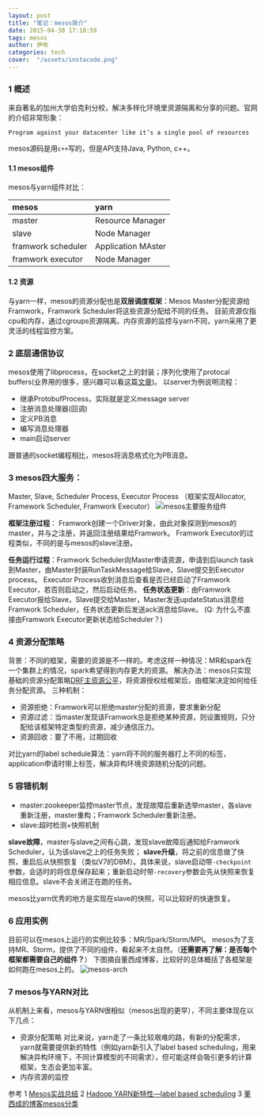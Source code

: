 ```yaml
---
layout: post
title: "笔记：mesos简介"
date: 2015-04-30 17:10:59
tags: mesos
author: 伊布
categories: tech
cover:  "/assets/instacode.png"
---
```


### 1 概述
来自著名的加州大学伯克利分校，解决多样化环境里资源隔离和分享的问题。官网的介绍非常形象：
```
Program against your datacenter like it’s a single pool of resources
```

mesos源码是用`c++`写的，但是API支持Java, Python, c++。

#### 1.1 mesos组件
mesos与yarn组件对比：

| mesos | yarn |
|:--------|:--------|
|   master     |   Resource Manager     |
| slave | Node Manager |
| framwork scheduler | Application MAster|
| framwork executor | Node Manager|

#### 1.2 资源
与yarn一样，mesos的资源分配也是**双层调度框架**：Mesos Master分配资源给Framwork，Framwork Scheduler将这些资源分配给不同的任务。
目前资源仅指cpu和内存，通过cgroups资源隔离。内存资源的监控与yarn不同，yarn采用了更灵活的线程监控方案。

### 2 底层通信协议
mesos使用了libprocess，在socket之上的封装；序列化使用了protocal buffers(业界用的很多，感兴趣可以看这篇[文章](http://www.cnblogs.com/stephen-liu74/archive/2013/01/02/2841485.html))。
以server为例说明流程：

- 继承ProtobufProcess，实际就是定义message server
- 注册消息处理器(回调)
- 定义PB消息
- 编写消息处理器
- main启动server

跟普通的socket编程相比，mesos将消息格式化为PB消息。

### 3 mesos四大服务：
Master, Slave, Scheduler Process, Executor Process
（框架实现Allocator, Framework Scheduler, Framwork Executor）
![mesos主要服务组件](http://7xir15.com1.z0.glb.clouddn.com/mesos主要服务组件.PNG)

**框架注册过程**：
Framwork创建一个Driver对象，由此对象探测到mesos的master，并与之注册，并返回注册结果给Framwork。
Framwork Executor的过程类似，不同的是与mesos的slave注册。

**任务运行过程**：Framwork Scheduler向Master申请资源，申请到后launch task到Master，由Master封装RunTaskMessage给Slave，Slave提交到Executor process。
Executor Process收到消息后查看是否已经启动了Framwork Executor，若否则启动之，然后启动任务。
**任务状态更新**：由Framwork Executor报给Slave，Slave提交给Master，Master发送updateStatus消息给Framwork Scheduler，任务状态更新后发送ack消息给Slave。
(Q: 为什么不直接由Framwork Executor更新状态给Scheduler？)

### 4 资源分配策略
背景：不同的框架，需要的资源是不一样的。考虑这样一种情况：MR和spark在一个集群上的情况，spark希望得到内存更大的资源。
解决办法：mesos只实现基础的资源分配策略[DRF主资源公平](http://blog.csdn.net/pelick/article/details/19326865)，将资源授权给框架后，由框架决定如何给任务分配资源。
三种机制：

- 资源拒绝：Framwork可以拒绝master分配的资源，要求重新分配
- 资源过滤：当master发现该Framwork总是拒绝某种资源，则设置规则，只分配给该框架特定类型的资源，减少通信压力。
- 资源回收：要了不用，过期回收



对比yarn的label schedule算法：yarn将不同的服务器打上不同的标签，application申请时带上标签，解决异构环境资源随机分配的问题。

### 5 容错机制
- master:zookeeper监控master节点，发现故障后重新选举master，各slave重新注册，master重构；Framwork Scheduler重新注册。
- slave:超时检测+快照机制

**slave故障**，master与slave之间有心跳，发现slave故障后通知给Framwork Scheduler，认为该slave之上的任务失败；
**slave升级**，将之前的信息做了快照，重启后从快照恢复（类似V7的DBM）。具体来说，slave启动带`-checkpoint`参数，会适时的将信息保存起来；重新启动时带`-recovery`参数会先从快照来恢复相应信息。slave不会关闭正在跑的任务。

mesos比yarn优秀的地方是实现在slave的快照，可以比较好的快速恢复。

### 6 应用实例
目前可以在mesos上运行的实例比较多：MR/Spark/Storm/MPI。
mesos为了支持MR、Storm，提供了不同的组件，看起来不太自然。（**还需要再了解：是否每个框架都需要自己的组件？**）
下图摘自董西成博客，比较好的总体概括了各框架是如何跑在mesos上的。
![mesos-arch](http://dongxicheng.org/wp-content/uploads/2012/04/mesos-arch.jpg)

### 7 mesos与YARN对比
从机制上来看，mesos与YARN很相似（mesos出现的更早），不同主要体现在以下几点：

- 资源分配策略
对比来说，yarn走了一条比较艰难的路，有新的分配需求，yarn就需要提供新的特性（例如yarn新引入了label based scheduling，用来解决异构环境下，不同计算模型的不同需求），但可能这样会吸引更多的计算框架，生态会更加丰富。
- 内存资源的监控


参考
1 [Mesos实战总结](http://blog.csdn.net/pelick/article/details/21236837)
2 [Hadoop YARN新特性—label based scheduling](http://dongxicheng.org/mapreduce-nextgen/hadoop-yarn-label-based-scheduling/)
3 [董西成的博客mesos分类](http://dongxicheng.org/category/apache-mesos/)
